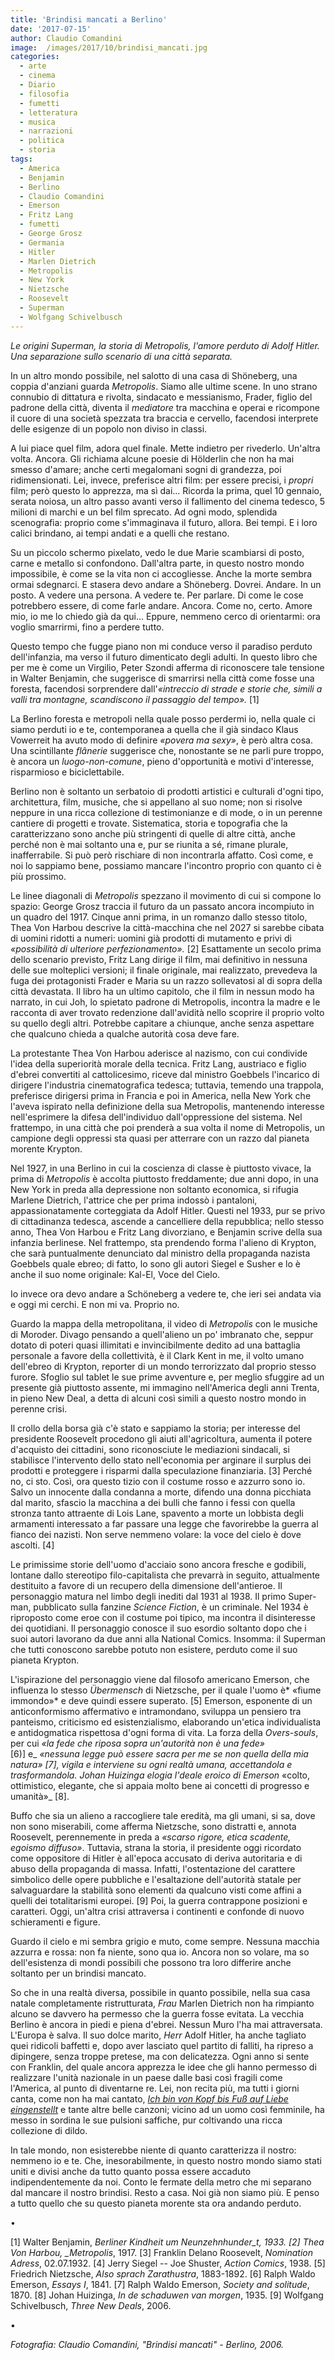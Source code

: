 ```yaml
---
title: 'Brindisi mancati a Berlino'
date: '2017-07-15'
author: Claudio Comandini
image:  /images/2017/10/brindisi_mancati.jpg
categories:
  - arte
  - cinema
  - Diario
  - filosofia
  - fumetti
  - letteratura
  - musica
  - narrazioni
  - politica
  - storia
tags:
  - America
  - Benjamin
  - Berlino
  - Claudio Comandini
  - Emerson
  - Fritz Lang
  - fumetti
  - George Grosz
  - Germania
  - Hitler
  - Marlen Dietrich
  - Metropolis
  - New York
  - Nietzsche
  - Roosevelt
  - Superman
  - Wolfgang Schivelbusch
---
```


*Le origini Superman, la storia di Metropolis, l'amore perduto di Adolf Hitler. Una separazione sullo scenario di una città separata.*

In un altro mondo possibile, nel salotto di una casa di Shöneberg, una coppia d'anziani guarda *Metropolis*. Siamo alle ultime scene. In uno strano connubio di dittatura e rivolta, sindacato e messianismo, Frader, figlio del padrone della città, diventa il *mediatore* tra macchina e operai e ricompone il cuore di una società spezzata tra braccia e cervello, facendosi interprete delle esigenze di un popolo non diviso in classi.

A lui piace quel film, adora quel finale. Mette indietro per rivederlo. Un'altra volta. Ancora. Gli richiama alcune poesie di Hölderlin che non ha mai smesso d'amare; anche certi megalomani sogni di grandezza, poi ridimensionati. Lei, invece, preferisce altri film: per essere precisi, i *propri* film; però questo lo apprezza, ma sì dai... Ricorda la prima, quel 10 gennaio, serata noiosa, un altro passo avanti verso il fallimento del cinema tedesco, 5 milioni di marchi e un bel film sprecato. Ad ogni modo, splendida scenografia: proprio come s'immaginava il futuro, allora. Bei tempi. E i loro calici brindano, ai tempi andati e a quelli che restano.

Su un piccolo schermo pixelato, vedo le due Marie scambiarsi di posto, carne e metallo si confondono. Dall'altra parte, in questo nostro mondo impossibile, è come se la vita non ci accogliesse. Anche la morte sembra ormai sdegnarci. E stasera devo andare a Shöneberg. Dovrei. Andare. In un posto. A vedere una persona. A vedere te. Per parlare. Di come le cose potrebbero essere, di come farle andare. Ancora. Come no, certo. Amore mio, io me lo chiedo già da qui... Eppure, nemmeno cerco di orientarmi: ora voglio smarrirmi, fino a perdere tutto.

Questo tempo che fugge piano non mi conduce verso il paradiso perduto dell'infanzia, ma verso il futuro dimenticato degli adulti. In questo libro che per me è come un Virgilio, Peter Szondi afferma di riconoscere tale tensione in Walter Benjamin, che suggerisce di smarrirsi nella città come fosse una foresta, facendosi sorprendere dall'*«intreccio di strade e storie che, simili a valli tra montagne, scandiscono il passaggio del tempo».* \[1\]

La Berlino foresta e metropoli nella quale posso perdermi io, nella quale ci siamo perduti io e te, contemporanea a quella che il già sindaco Klaus Vowerreit ha avuto modo di definire *«povera ma sexy»*, è però altra cosa. Una scintillante *flânerie* suggerisce che, nonostante se ne parli pure troppo, è ancora un *luogo-non-comune*, pieno d'opportunità e motivi d'interesse, risparmioso e biciclettabile.

Berlino non è soltanto un serbatoio di prodotti artistici e culturali d'ogni tipo, architettura, film, musiche, che si appellano al suo nome; non si risolve neppure in una ricca collezione di testimonianze e di mode, o in un perenne cantiere di progetti e trovate. Sistematica, storia e topografia che la caratterizzano sono anche più stringenti di quelle di altre città, anche perché non è mai soltanto una e, pur se riunita a sé, rimane plurale, inafferrabile. Si può però rischiare di non incontrarla affatto. Così come, e noi lo sappiamo bene, possiamo mancare l'incontro proprio con quanto ci è più prossimo.

Le linee diagonali di *Metropolis* spezzano il movimento di cui si compone lo spazio: George Grosz traccia il futuro da un passato ancora incompiuto in un quadro del 1917. Cinque anni prima, in un romanzo dallo stesso titolo, Thea Von Harbou descrive la città-macchina che nel 2027 si sarebbe cibata di uomini ridotti a numeri: uomini già prodotti di mutamento e privi di *«possibilità di ulteriore perfezionamento».* \[2\] Esattamente un secolo prima dello scenario previsto, Fritz Lang dirige il film, mai definitivo in nessuna delle sue molteplici versioni; il finale originale, mai realizzato, prevedeva la fuga dei protagonisti Frader e Maria su un razzo sollevatosi al di sopra della città devastata. Il libro ha un ultimo capitolo, che il film in nessun modo ha narrato, in cui Joh, lo spietato padrone di Metropolis, incontra la madre e le racconta di aver trovato redenzione dall'avidità nello scoprire il proprio volto su quello degli altri. Potrebbe capitare a chiunque, anche senza aspettare che qualcuno chieda a qualche autorità cosa deve fare.

La protestante Thea Von Harbou aderisce al nazismo, con cui condivide l'idea della superiorità morale della tecnica. Fritz Lang, austriaco e figlio d'ebrei convertiti al cattolicesimo, riceve dal ministro Goebbels l'incarico di dirigere l'industria cinematografica tedesca; tuttavia, temendo una trappola, preferisce dirigersi prima in Francia e poi in America, nella New York che l'aveva ispirato nella definizione della sua Metropolis, mantenendo interesse nell'esprimere la difesa dell'individuo dall'oppressione del sistema. Nel frattempo, in una città che poi prenderà a sua volta il nome di Metropolis, un campione degli oppressi sta quasi per atterrare con un razzo dal pianeta morente Krypton.

Nel 1927, in una Berlino in cui la coscienza di classe è piuttosto vivace, la prima di *Metropolis* è accolta piuttosto freddamente; due anni dopo, in una New York in preda alla depressione non soltanto economica, si rifugia Marlene Dietrich, l'attrice che per prima indossò i pantaloni, appassionatamente corteggiata da Adolf Hitler. Questi nel 1933, pur se privo di cittadinanza tedesca, ascende a cancelliere della repubblica; nello stesso anno, Thea Von Harbou e Fritz Lang divorziano, e Benjamin scrive della sua infanzia berlinese. Nel frattempo, sta prendendo forma l'alieno di Krypton, che sarà puntualmente denunciato dal ministro della propaganda nazista Goebbels quale ebreo; di fatto, lo sono gli autori Siegel e Susher e lo è anche il suo nome originale: Kal-El, Voce del Cielo.

Io invece ora devo andare a Schöneberg a vedere te, che ieri sei andata via e oggi mi cerchi. E non mi va. Proprio no.

Guardo la mappa della metropolitana, il video di *Metropolis* con le musiche di Moroder. Divago pensando a quell'alieno un po' imbranato che, seppur dotato di poteri quasi illimitati e invincibilmente dedito ad una battaglia personale a favore della collettività, è il Clark Kent in me, il volto umano dell'ebreo di Krypton, reporter di un mondo terrorizzato dal proprio stesso furore. Sfoglio sul tablet le sue prime avventure e, per meglio sfuggire ad un presente già piuttosto assente, mi immagino nell'America degli anni Trenta, in pieno New Deal, a detta di alcuni così simili a questo nostro mondo in perenne crisi.

Il crollo della borsa già c'è stato e sappiamo la storia; per interesse del presidente Roosevelt procedono gli aiuti all'agricoltura, aumenta il potere d'acquisto dei cittadini, sono riconosciute le mediazioni sindacali, si stabilisce l'intervento dello stato nell'economia per arginare il surplus dei prodotti e proteggere i risparmi dalla speculazione finanziaria. \[3\] Perché no, ci sto. Così, ora questo tizio con il costume rosso e azzurro sono io. Salvo un innocente dalla condanna a morte, difendo una donna picchiata dal marito, sfascio la macchina a dei bulli che fanno i fessi con quella stronza tanto attraente di Lois Lane, spavento a morte un lobbista degli armamenti interessato a far passare una legge che favorirebbe la guerra al fianco dei nazisti. Non serve nemmeno volare: la voce del cielo è dove ascolti. \[4\]

Le primissime storie dell'uomo d'acciaio sono ancora fresche e godibili, lontane dallo stereotipo filo-capitalista che prevarrà in seguito, attualmente destituito a favore di un recupero della dimensione dell'antieroe. Il personaggio matura nel limbo degli inediti dal 1931 al 1938. Il primo Super-man, pubblicato sulla fanzine *Science Fiction*, è un criminale. Nel 1934 è riproposto come eroe con il costume poi tipico, ma incontra il disinteresse dei quotidiani. Il personaggio conosce il suo esordio soltanto dopo che i suoi autori lavorano da due anni alla National Comics. Insomma: il Superman che tutti conoscono sarebbe potuto non esistere, perduto come il suo pianeta Krypton.

L'ispirazione del personaggio viene dal filosofo americano Emerson, che influenza lo stesso *Übermensch* di Nietzsche, per il quale l'uomo è\* «fiume immondo»\* e deve quindi essere superato. \[5\] Emerson, esponente di un anticonformismo affermativo e intramondano, sviluppa un pensiero tra panteismo, criticismo ed esistenzialismo, elaborando un'etica individualista e antidogmatica rispettosa d'ogni forma di vita. La forza della *Overs-souls*, per cui *«la fede che riposa sopra un'autorità non è una fede»* \[6)\] e\_ *«nessuna legge può essere sacra per me se non quella della mia natura»* *\[7\], vigila e interviene su ogni realtà umana, accettandola e trasformandola. Johan Huizinga elogia l'deale eroico di Emerson* «colto, ottimistico, elegante, che si appaia molto bene ai concetti di progresso e umanità»\_ \[8\].

Buffo che sia un alieno a raccogliere tale eredità, ma gli umani, si sa, dove non sono miserabili, come afferma Nietzsche, sono distratti e, annota Roosevelt, perennemente in preda a *«scarso rigore, etica scadente, egoismo diffuso»*. Tuttavia, strana la storia, il presidente oggi ricordato come oppositore di Hitler è all'epoca accusato di deriva autoritaria e di abuso della propaganda di massa. Infatti, l'ostentazione del carattere simbolico delle opere pubbliche e l'esaltazione dell'autorità statale per salvaguardare la stabilità sono elementi da qualcuno visti come affini a quelli dei totalitarismi europei. \[9\] Poi, la guerra contrappone posizioni e caratteri. Oggi, un'altra crisi attraversa i continenti e confonde di nuovo schieramenti e figure.

Guardo il cielo e mi sembra grigio e muto, come sempre. Nessuna macchia azzurra e rossa: non fa niente, sono qua io. Ancora non so volare, ma so dell'esistenza di mondi possibili che possono tra loro differire anche soltanto per un brindisi mancato.

So che in una realtà diversa, possibile in quanto possibile, nella sua casa natale completamente ristrutturata, *Frau* Marlen Dietrich non ha rimpianto alcuno se davvero ha permesso che la guerra fosse evitata. La vecchia Berlino è ancora in piedi e piena d'ebrei. Nessun Muro l'ha mai attraversata. L'Europa è salva. Il suo dolce marito, *Herr* Adolf Hitler, ha anche tagliato quei ridicoli baffetti e, dopo aver lasciato quel partito di falliti, ha ripreso a dipingere, senza troppe pretese, ma con delicatezza. Ogni anno si sente con Franklin, del quale ancora apprezza le idee che gli hanno permesso di realizzare l'unità nazionale in un paese dalle basi così fragili come l'America, al punto di diventarne re. Lei, non recita più, ma tutti i giorni canta, come non ha mai cantato, [*Ich bin von Kopf bis Fuß auf Liebe eingenstellt*](https://www.youtube.com/watch?v=ahyLLX0tmD8) e tante altre belle canzoni; vicino ad un uomo così femminile, ha messo in sordina le sue pulsioni saffiche, pur coltivando una ricca collezione di dildo.

In tale mondo, non esisterebbe niente di quanto caratterizza il nostro: nemmeno io e te. Che, inesorabilmente, in questo nostro mondo siamo stati uniti e divisi anche da tutto quanto possa essere accaduto indipendentemente da noi. Conto le fermate della metro che mi separano dal mancare il nostro brindisi. Resto a casa. Noi già non siamo più. E penso a tutto quello che su questo pianeta morente sta ora andando perduto.

•

\[1\] Walter Benjamin, *Berliner Kindheit um Neunzehnhunder_t, 1933. \[2\] Thea Von Harbou, \_Metropolis*, 1917. \[3\] Franklin Delano Roosevelt, *Nomination Adress*, 02.07.1932. \[4\] Jerry Siegel -- Joe Shuster, *Action Comics*, 1938. \[5\] Friedrich Nietzsche, *Also sprach Zarathustra*, 1883-1892. \[6\] Ralph Waldo Emerson, *Essays I*, 1841. \[7\] Ralph Waldo Emerson, *Society and solitude*, 1870. \[8\] Johan Huizinga, *In de schaduwen van morgen*, 1935. \[9\] Wolfgang Schivelbusch, *Three New Deals*, 2006.

•

*Fotografia: Claudio Comandini, "Brindisi mancati" - Berlino, 2006.*
